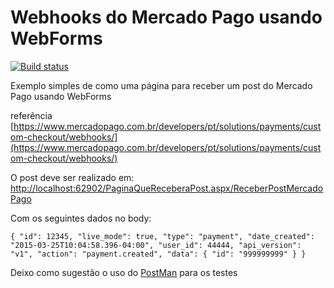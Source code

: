 # Webhooks do Mercado Pago usando WebForms
[![Build status](https://ci.appveyor.com/api/projects/status/t50jmbb34x8g84e1/branch/master?svg=true)](https://ci.appveyor.com/project/renatoavila/webhooks-mercado-pago-webforms/branch/master)

Exemplo simples de como uma página para receber um post do Mercado Pago usando WebForms

referência [https://www.mercadopago.com.br/developers/pt/solutions/payments/custom-checkout/webhooks/](https://www.mercadopago.com.br/developers/pt/solutions/payments/custom-checkout/webhooks/)

O post deve ser realizado em: [http://localhost:62902/PaginaQueReceberaPost.aspx/ReceberPostMercadoPago](http://localhost:62902/PaginaQueReceberaPost.aspx/ReceberPostMercadoPago)

Com os seguintes dados no body:

`{ "id": 12345, "live_mode": true, "type": "payment", "date_created": "2015-03-25T10:04:58.396-04:00", "user_id": 44444, "api_version": "v1", "action": "payment.created", "data": { "id": "999999999" } }`

Deixo como sugestão o uso do [PostMan](https://www.getpostman.com/) para os testes
